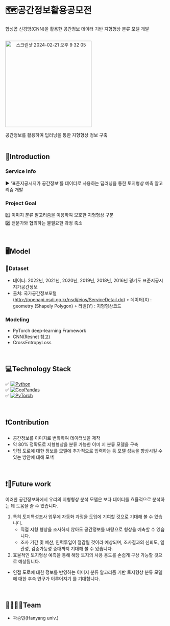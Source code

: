 # 🗺️공간정보활용공모전
합성곱 신경망(CNN)을 활용한 공간정보 데이터 기반 지형형상 분류 모델 개발

<div style="display: flex;">
<p align="center"><img width="270" alt="스크린샷 2024-02-21 오후 9 32 05" src="https://github.com/dbtjgus6988/-/assets/144633320/4ba1e961-e3cb-4a65-a47b-dbe54c96158c"></p>
</div>
 공간정보를 활용하여 딥러닝을 통한 지형형상 정보 구축 <br>
<br>


## 📌Introduction

### Service Info
▶️ ‘표준지공시지가 공간정보’를 데이터로 사용하는 딥러닝을 통한 토지형상 예측 알고리즘 개발
  
### Project Goal
1️⃣ 이미지 분류 알고리즘을 이용하여 모호한 지형형상 구분 <br>
2️⃣ 전문가와 협의하는 불필요한 과정 축소

<br>
     
## 🖥️Model

### Dataset
- 데이터: 2022년, 2021년, 2020년, 2019년, 2018년, 2016년 경기도 표준지공시지가공간정보
- 출처: 국가공간정보포털(http://openapi.nsdi.go.kr/nsdi/eios/ServiceDetail.do)
∘ 데이터(X) : geometry (Shapely Polygon)
∘ 라벨(Y) : 지형형상코드

### Modeling
- PyTorch deep-learning Framework
- CNN(Resnet 참고)
- CrossEntropyLoss
  
<br>

## 💻Technology Stack
✅ [![Python](https://img.shields.io/badge/Python-3776AB?style=for-the-badge&logo=python&logoColor=white)](https://www.python.org/) <br>
✅ [![GeoPandas](https://img.shields.io/badge/GeoPandas-43B02A?style=flat-square&logo=GeoPandas&logoColor=green
)](https://geopandas.org/en/stable/getting_started/introduction.html) <br>
✅ [![PyTorch](https://img.shields.io/badge/PyTorch-E34F26?style=for-the-badge&logo=PyTorch&logoColor=red)](https://pytorch.org/)

<br>

## ❗️Contribution
- 공간정보를 이미지로 변화하여 데이터셋을 제작
- 약 80% 정확도로 지형형상을 분류 가능한 이미 지 분류 모델을 구축
- 인접 도로에 대한 정보를 모델에 추가적으로 입력하는 등 모델 성능을 향상시킬 수 있는 방안에 대해 모색

<br>

## ❗️Future work
이러한 공간정보화에서 우리의 지형형상 분석 모델은 보다 데이터를 효율적으로 분석하는 데 도움을 줄 수 있습니다. <br>
1) 특히 토지특성조사 업무에 자동화 과정을 도입에 기여할 것으로 기대해 볼 수 있습니다.<br>
   - 직접 지형 형상을 조사하지 않아도 공간정보를 바탕으로 형상을 예측할 수 있습니다.<br>
   - 조사 기간 및 예산, 인력투입이 절감될 것이라 예상되며, 조사결과의 신뢰도, 일관성, 검증가능성 증대까지 기대해 볼 수 있습니다. <br>
2) 효율적인 토지형상 예측을 통해 해당 토지의 사용 용도를 손쉽게 구상 가능할 것으로 예상됩니다.
+ 인접 도로에 대한 정보를 반영하는 이미지 분류 알고리즘 기반 토지형상 분류 모델에 대한 후속 연구가 이루어지기 를 기대합니다.
  
<br>

## 👩‍👩‍👧‍👦Team
- 곽승민(Hanyang univ.)
